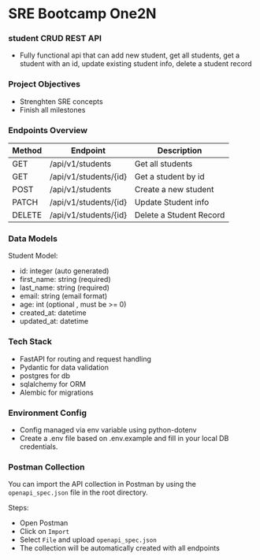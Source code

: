 # SRE Bootcamp One2N

### student CRUD REST API
- Fully functional api that can add new student, get all students, get a student with an id, update existing student info, delete a student record

### Project Objectives
- Strenghten SRE concepts
- Finish all milestones

### Endpoints Overview
| Method | Endpoint | Description |
|--------|----------|-------------|
| GET | /api/v1/students | Get all students |
| GET | /api/v1/students/{id} | Get a student by id |
| POST | /api/v1/students | Create a new student |
| PATCH | /api/v1/students/{id} | Update Student info |
| DELETE | /api/v1/students/{id} | Delete a Student Record |

### Data Models
Student Model:
- id: integer (auto generated)
- first_name: string (required)
- last_name: string (required)
- email: string (email format)
- age: int (optional , must be >= 0)
- created_at: datetime
- updated_at: datetime

### Tech Stack
- FastAPI for routing and request handling
- Pydantic for data validation
- postgres for db
- sqlalchemy for ORM
- Alembic for migrations

### Environment Config
- Config managed via env variable using python-dotenv
- Create a .env file based on .env.example and fill in your local DB credentials.

###  Postman Collection

You can import the API collection in Postman by using the `openapi_spec.json` file in the root directory.

Steps:
- Open Postman
- Click on `Import`
- Select `File` and upload `openapi_spec.json`
- The collection will be automatically created with all endpoints
